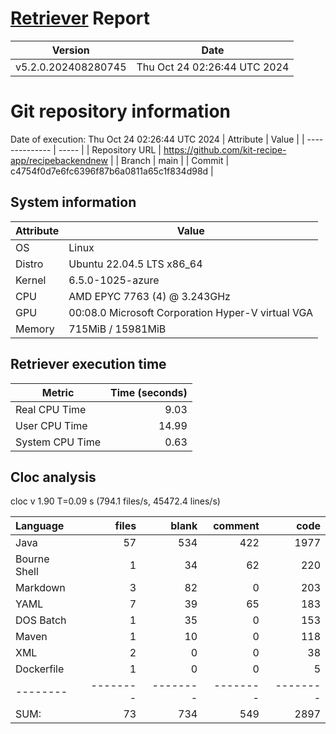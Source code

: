 # [Retriever](https://github.com/PalladioSimulator/Palladio-ReverseEngineering-Retriever) Report
| Version | Date |
| ------- | ---- |
| v5.2.0.202408280745 | Thu Oct 24 02:26:44 UTC 2024 |

# Git repository information
Date of execution: Thu Oct 24 02:26:44 UTC 2024
|    Attribute   | Value |
| -------------- | ----- |
| Repository URL | https://github.com/kit-recipe-app/recipebackendnew |
| Branch         | main |
| Commit         | c4754f0d7e6fc6396f87b6a0811a65c1f834d98d |


## System information
| Attribute | Value |
| --------- | ----- |
| OS | Linux  |
| Distro | Ubuntu 22.04.5 LTS x86_64  |
| Kernel | 6.5.0-1025-azure  |
| CPU | AMD EPYC 7763 (4) @ 3.243GHz  |
| GPU | 00:08.0 Microsoft Corporation Hyper-V virtual VGA  |
| Memory | 715MiB / 15981MiB  |

## Retriever execution time
| Metric | Time (seconds) |
| --- | ---: |
| Real CPU Time | 9.03 |
| User CPU Time | 14.99 |
| System CPU Time | 0.63 |
<!--
Explainations:
- __Real CPU Time__: actual time the command has run (can be less than total time spent in user and system mode for multi-threaded processes)
- __User CPU Time__: time the command has spent running in user mode
- __System CPU Time__: time the command has spent running in system or kernel mode
-->

## Cloc analysis
cloc v 1.90  T=0.09 s (794.1 files/s, 45472.4 lines/s)

Language|files|blank|comment|code
:-------|-------:|-------:|-------:|-------:
Java|57|534|422|1977
Bourne Shell|1|34|62|220
Markdown|3|82|0|203
YAML|7|39|65|183
DOS Batch|1|35|0|153
Maven|1|10|0|118
XML|2|0|0|38
Dockerfile|1|0|0|5
--------|--------|--------|--------|--------
SUM:|73|734|549|2897
